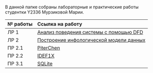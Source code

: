В данной папке собраны лабораторные и практические работы студентки Y2336 Мурзиковой Марии.

| № работы | Ссылка на работу |
|:-----|:--------|
|ЛР 1|[Анализ поведения системы с помощью DFD](./Lr1)|
|ЛР 2|[Построение инфологической модели данных](./Lr2/birzha.erwin)|
|ПР 2.1|[PiterChen](./lections/Pr2.1_PiterChen/Murzikova_PiterChen.pdf)|
|ПР 2.2|[IDEF1X](./lections/Pr2.2_IDEF1X/Murzikova_IDEF1X.pdf)|
|ПР 3.1|[SQLite](./lections/lection_11/Movie_Rating.db)|
